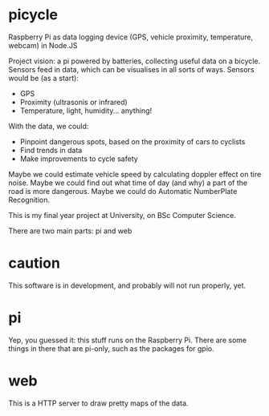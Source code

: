 picycle
=============

Raspberry Pi as data logging device (GPS, vehicle proximity, temperature, webcam) in Node.JS

Project vision: a pi powered by batteries, collecting useful data on a bicycle. Sensors feed in data, which can be visualises in all sorts of ways. 
Sensors would be (as a start):
- GPS
- Proximity (ultrasonis or infrared)
- Temperature, light, humidity... anything!

With the data, we could:
- Pinpoint dangerous spots, based on the proximity of cars to cyclists
- Find trends in data
- Make improvements to cycle safety

Maybe we could estimate vehicle speed by calculating doppler effect on tire noise.
Maybe we could find out what time of day (and why) a part of the road is more dangerous.
Maybe we could do Automatic NumberPlate Recognition.

This is my final year project at University, on BSc Computer Science.

There are two main parts: pi and web

caution
========
This software is in development, and probably will not run properly, yet.

pi
========
Yep, you guessed it: this stuff runs on the Raspberry Pi. There are some things in there that are pi-only, such as the packages for gpio.

web
========
This is a HTTP server to draw pretty maps of the data.
